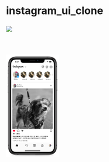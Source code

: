 # instagram_ui_clone

<p align="center" style="display:flex; align-items:center">
    <a href="https://flutter.dev" target="_blank">
        <img align="middle" src="https://upload.wikimedia.org/wikipedia/commons/1/17/Google-flutter-logo.png" width="400">
    </a>
</p>
<br>
<br>
<p>
    <a target="_blank"><img src="screenshoot/screenshoot.png" width="28.5%" style="max-width: 100%;"></a>
</p>
